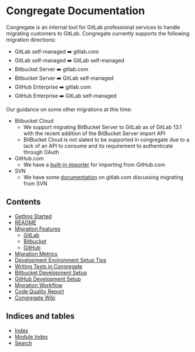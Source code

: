 # Congregate Documentation

Congregate is an internal tool for GitLab professional services to handle migrating customers to GitLab. Congregate currently supports the following migration directions:

* GitLab self-managed :arrow_right: gitlab.com
* GitLab self-managed :arrow_right: GitLab self-managed
* Bitbucket Server :arrow_right: gitlab.com
* Bitbucket Server :arrow_right: GitLab self-managed
* GitHub Enterprise :arrow_right: gitlab.com
* GitHub Enterprise :arrow_right: GitLab self-managed

Our guidance on some other migrations at this time:

* Bitbucket Cloud
  * We support migrating BitBucket Server to GitLab as of GitLab 13.1 with the recent addition of the BitBucket Server import API
  * BitBucket Cloud is not slated to be supported in congregate due to a lack of an API to consume and its requirement to authenticate through OAuth
* GitHub.com
  * We have a [built-in importer](https://docs.gitlab.com/ee/user/project/import/github.html) for importing from GitHub.com
* SVN
  * We have some [documentation](https://docs.gitlab.com/ee/user/project/import/svn.html) on gitlab.com discussing migrating from SVN

## Contents

* [Getting Started](static_docs/setup.md)
* [README](static_docs/readme.md)
* [Migration Features](static_docs/migration-features.md)
  * [GitLab](static_docs/gitlab-migration-features-matrix.md)
  * [Bitbucket](static_docs/bitbucket-migration-features-matrix.md)
  * [GitHub](static_docs/github-migration-features-matrix.md)
* [Migration Metrics](static_docs/migration-metrics.md)
* [Development Environment Setup Tips](static_docs/local-development.md)
* [Writing Tests in Congregate](static_docs/writing-tests.md)
* [Bitbucket Development Setup](static_docs/bitbucket-development-setup.md)
* [GitHub Development Setup](static_docs/github-development-setup.md)
* [Migration Workflow](static_docs/workflow.md)
* [Code Quality Report](static_docs/code-quality.md)
* [Congregate Wiki](https://gitlab.com/gitlab-com/customer-success/tools/congregate/-/wikis/home)

## Indices and tables

* [Index](genindex)
* [Module Index](modindex)
* [Search](search)
